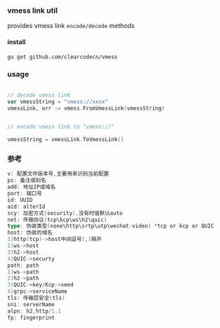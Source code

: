 ### vmess link util 

provides vmess link `encode/decode` methods

#### install 

```shell
go get github.com/clearcodecn/vmess
```

### usage 

```go

// decode vmess link 
var vmessString = "vmess://xxxx"
vmessLink, err := vmess.FromVmessLink(vmessString)


// encode vmess link to "vmess://"

vmessString = vmessLink.ToVmessLink()
```


### 参考

```go
v: 配置文件版本号,主要用来识别当前配置
ps: 备注或别名
add: 地址IP或域名
port: 端口号
id: UUID
aid: alterId
scy: 加密方式(security),没有时值默认auto
net: 传输协议(tcp\kcp\ws\h2\quic)
type: 伪装类型(none\http\srtp\utp\wechat-video) *tcp or kcp or QUIC
host: 伪装的域名
1)http(tcp)->host中间逗号(,)隔开
2)ws->host
3)h2->host
4)QUIC->securty
path: path
1)ws->path
2)h2->path
3)QUIC->key/Kcp->seed
4)grpc->serviceName
tls: 传输层安全(tls)
sni: serverName
alpn: h2,http/1.1
fp: fingerprint
```